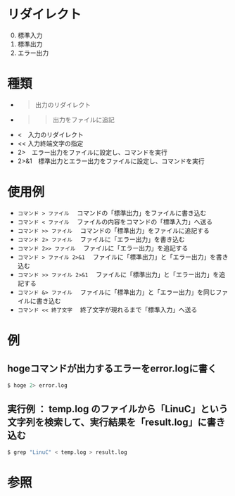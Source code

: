# リダイレクト
0. 標準入力
1. 標準出力
2. エラー出力

# 種類
* >  出力のリダイレクト
* >> 出力をファイルに追記
* <　入力のリダイレクト
* << 入力終端文字の指定
* 2>　エラー出力をファイルに設定し、コマンドを実行
* 2>&1　標準出力とエラー出力をファイルに設定し、コマンドを実行

# 使用例
* `コマンド > ファイル`	　コマンドの「標準出力」をファイルに書き込む
* `コマンド < ファイル`	　ファイルの内容をコマンドの「標準入力」へ送る
* `コマンド >> ファイル`	　コマンドの「標準出力」をファイルに追記する
* `コマンド 2> ファイル`	　ファイルに「エラー出力」を書き込む
* `コマンド 2>> ファイル`	　ファイルに「エラー出力」を追記する
* `コマンド > ファイル 2>&1`	　ファイルに「標準出力」と「エラー出力」を書き込む
* `コマンド >> ファイル 2>&1`	　ファイルに「標準出力」と「エラー出力」を追記する
* `コマンド &> ファイル`	　ファイルに「標準出力」と「エラー出力」を同じファイルに書き込む
* `コマンド << 終了文字`	　終了文字が現れるまで「標準入力」へ送る


# 例
## hogeコマンドが出力するエラーをerror.logに書く
```sh
$ hoge 2> error.log
```

## 実行例 ： temp.log のファイルから「LinuC」という文字列を検索して、実行結果を「result.log」に書き込む
```sh
$ grep "LinuC" < temp.log > result.log
```

# 参照
